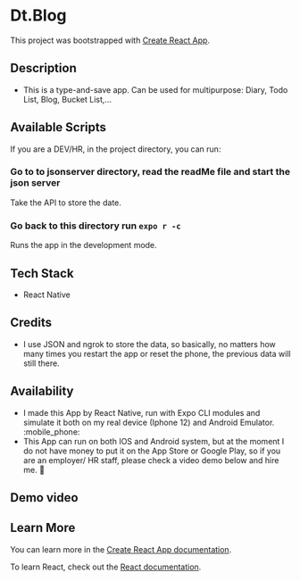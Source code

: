# Dt.Blog

This project was bootstrapped with [Create React App](https://github.com/facebook/create-react-app).

## Description
 * This is a type-and-save app. Can be used for multipurpose: Diary, Todo List, Blog, Bucket List,...

## Available Scripts

If you are a DEV/HR, in the project directory, you can run:

### Go to to jsonserver directory, read the readMe file and start the json server

Take the API to store the date. <br />

###  Go back to this directory run `expo r -c`

Runs the app in the development mode.<br />


## Tech Stack
 * React Native 
## Credits
 * I use JSON and ngrok to store the data, so basically, no matters how many times you restart the app or reset the phone, the previous data will still there.
## Availability
 * I made this App by React Native, run with Expo CLI modules and simulate it both on my real device (Iphone 12) and Android Emulator.  :mobile_phone: 
 * This App can run on both IOS and Android system, but at the moment I do not have money to put it on the App Store or Google Play, so if you are an employer/ HR staff, please check a video demo below and hire me. :pleading_face: 
## Demo video


## Learn More

You can learn more in the [Create React App documentation](https://facebook.github.io/create-react-app/docs/getting-started).

To learn React, check out the [React documentation](https://reactjs.org/).
